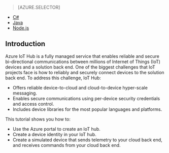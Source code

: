 > [AZURE.SELECTOR]
- [C#](../articles/iot-hub/iot-hub-csharp-csharp-getstarted.md)
- [Java](../articles/iot-hub/iot-hub-java-java-getstarted.md)
- [Node.js](../articles/iot-hub/iot-hub-node-node-getstarted.md)

## Introduction

Azure IoT Hub is a fully managed service that enables reliable and secure bi-directional communications between millions of Internet of Things (IoT) devices and a solution back end. One of the biggest challenges that IoT projects face is how to reliably and securely connect devices to the solution back end. To address this challenge, IoT Hub:

- Offers reliable device-to-cloud and cloud-to-device hyper-scale messaging.
- Enables secure communications using per-device security credentials and access control.
- Includes device libraries for the most popular languages and platforms.

This tutorial shows you how to:

- Use the Azure portal to create an IoT hub.
- Create a device identity in your IoT hub.
- Create a simulated device that sends telemetry to your cloud back end, and receives commands from your cloud back end.